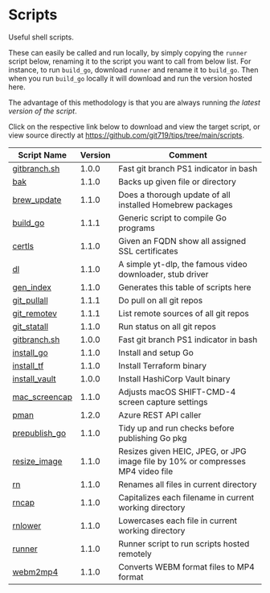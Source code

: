 # Scripts
Useful shell scripts.

These can easily be called and run locally, by simply copying the `runner` script below, renaming it to the script you want to call from below list. For instance, to run `build_go`, download `runner` and rename it to `build_go`. Then when you run `build_go` locally it will download and run the version hosted here.

The advantage of this methodology is that you are always running _the latest version of the script_.

Click on the respective link below to download and view the target script, or view source directly at <https://github.com/git719/tips/tree/main/scripts>.

| Script Name | Version    | Comment               |
|-------------|------------|-----------------------|
| [gitbranch.sh](gitbranch.sh) | 1.0.0      | Fast git branch PS1 indicator in bash |
| [bak](bak)  | 1.1.0      | Backs up given file or directory |
| [brew_update](brew_update) | 1.1.0      | Does a thorough update of all installed Homebrew packages |
| [build_go](build_go) | 1.1.1      | Generic script to compile Go programs |
| [certls](certls) | 1.1.0      | Given an FQDN show all assigned SSL certificates  |
| [dl](dl)    | 1.1.0      | A simple yt-dlp, the famous video downloader, stub driver |
| [gen_index](gen_index) | 1.1.0      | Generates this table of scripts here |
| [git_pullall](git_pullall) | 1.1.1      | Do pull on all git repos |
| [git_remotev](git_remotev) | 1.1.1      | List remote sources of all git repos |
| [git_statall](git_statall) | 1.1.0      | Run status on all git repos |
| [gitbranch.sh](gitbranch.sh) | 1.0.0      | Fast git branch PS1 indicator in bash |
| [install_go](install_go) | 1.1.0      | Install and setup Go  |
| [install_tf](install_tf) | 1.1.0      | Install Terraform binary |
| [install_vault](install_vault) | 1.0.0      | Install HashiCorp Vault binary |
| [mac_screencap](mac_screencap) | 1.1.0      | Adjusts macOS SHIFT-CMD-4 screen capture settings |
| [pman](pman) | 1.2.0      | Azure REST API caller |
| [prepublish_go](prepublish_go) | 1.1.0      | Tidy up and run checks before publishing Go pkg |
| [resize_image](resize_image) | 1.1.0      | Resizes given HEIC, JPEG, or JPG image file by 10% or compresses MP4 video file |
| [rn](rn)    | 1.1.0      | Renames all files in current directory |
| [rncap](rncap) | 1.1.0      | Capitalizes each filename in current working directory |
| [rnlower](rnlower) | 1.1.0      | Lowercases each file in current working directory |
| [runner](runner) | 1.1.0      | Runner script to run scripts hosted remotely |
| [webm2mp4](webm2mp4) | 1.1.0      | Converts WEBM format files to MP4 format |
